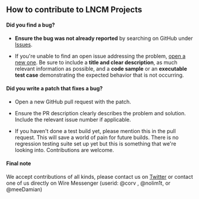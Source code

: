 ## How to contribute to LNCM Projects

#### **Did you find a bug?**

* **Ensure the bug was not already reported** by searching on GitHub under [Issues](https://github.com/lncm/pi-factory/issues).

* If you're unable to find an open issue addressing the problem, [open a new one](https://github.com/lncm/pi-factory/issues/new). Be sure to include a **title and clear description**, as much relevant information as possible, and a **code sample** or an **executable test case** demonstrating the expected behavior that is not occurring.

#### **Did you write a patch that fixes a bug?**

* Open a new GitHub pull request with the patch.

* Ensure the PR description clearly describes the problem and solution. Include the relevant issue number if applicable.

* If you haven't done a test build yet, please mention this in the pull request. This will save a world of pain for future builds. There is no regression testing suite set up yet but this is something that we're looking into. Contributions are welcome.

#### **Final note**

We accept contributions of all kinds, please contact us on [Twitter](https://twitter.com/lncnx) or contact one of us directly on Wire Messenger (userid: @corv , @nolim1t, or @meeDamian)
